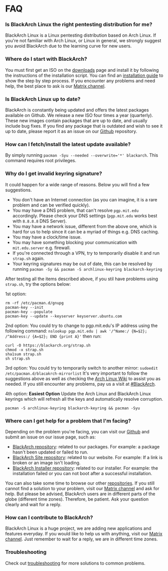 # FAQ

### Is BlackArch Linux the right pentesting distribution for me?

BlackArch Linux is a Linux pentesting distribution based on Arch Linux. If you're not familiar with Arch Linux, or Linux in general, we strongly suggest you avoid BlackArch due to the learning curve for new users.

### Where do I start with BlackArch?

You must first get an ISO on the [downloads](https://blackarch.org/downloads.html) page and install it by following the instructions of the installation script. You can find an [installation guide](/install_guide) to show the step by step process. If you encounter any problems and need help, the best place to ask is our [Matrix channel](https://matrix.to/#/%23BlackArch:matrix.org).

### Is BlackArch Linux up to date?

BlackArch is constantly being updated and offers the latest packages available on Github. We release a new ISO four times a year (quarterly). These new images contain packages that are up to date, and usually include bug fixes. If you find any package that is outdated and wish to see it up to date, please report it as an issue on our [Github](https://github.com/BlackArch/blackarch) repository.

### How can I fetch/install the latest update available?

By simply running `pacman -Syu --needed --overwrite='*' blackarch`. This command requires root privileges.

### Why do I get invalid keyring signature?

It could happen for a wide range of reasons. Below you will find a few suggestions.

* You don't have an Internet connection (as you can imagine, it is a rare problem and can be verified quickly).
* You may have a DNS problem, that can't resolve `pgp.mit.edu` accordingly. Please check your DNS settings (`pgp.mit.edu` works best with `8.8.8.8` DNS Server).
* You may have a network issue, different from the above one, which is hard for us to help since it can be a myriad of things e.g. DNS caching.
* You may have a clock/time issue.
* You may have something blocking your communication with `mit.edu.server` e.g. firewall.
* If you're connected through a VPN, try to temporarily disable it and run `strap.sh` again.
* Your keyring signatures may be out of date, this can be resolved by running `pacman -Sy && pacman -S archlinux-keyring blackarch-keyring`

After testing all the items described above, if you stil have problems using `strap.sh`, try the options below:

1st option:
```
rm -rf /etc/pacman.d/gnupg
pacman-key --init
pacman-key --populate
pacman-key --update --keyserver keyserver.ubuntu.com
```

2nd option:
You could try to change to pgp.mit.edu's IP address using the following command:
`nslookup pgp.mit.edu | awk '/^Name:/ {N=$2}; /^Address:/ {A=$2}; END {print A}'`
then run:
```
curl -O https://blackarch.org/strap.sh
chmod -x strap.sh
sha1sum strap.sh
sh strap.sh
```

3rd option:
You could try to temporarily switch to another mirror:
`sudoedit /etc/pacman.d/blacakrch-mirrorlist`
It's very important to follow the suggestions above as well as checking the [Arch Linux Wiki](https://wiki.archlinux.org) to assist you as needed. If you still encounter any problems, pay us a visit at [#BlackArch](https://matrix.to/#/%23BlackArch:matrix.org).

4th option:
**Easiest Option** Update the Arch Linux and BlackArch Linux keyrings which will refresh all the keys and automatically resolve corruption.
```
pacman -S archlinux-keyring blackarch-keyring && pacman -Syu
```

### Where can I get help for a problem that I'm facing?

Depending on the problem you're facing, you can visit our [Github](https://github.com/BlackArch/blackarch) and submit an issue on our issue page, such as:
* [BlackArch repository](https://github.com/BlackArch/blackarch/issues): related to our packages. For example: a package hasn't been updated or failed to run.
* [BlackArch Site repository](https://github.com/BlackArch/blackarch-site/issues): related to our website. For example: If a link is broken or an image isn't loading.
* [BlackArch Installer repository](https://github.com/blackarch/blackarch-installer/issues): related to our installer. For example: the installation failed or you can not boot after a successful installation.

You can also take some time to browse our other [repositories](https://github.com/BlackArch).
If you still cannot find a solution to your problem, visit our [Matrix channel](https://matrix.to/#/%23BlackArch:matrix.org) and ask for help. But please be advised, BlackArch users are in different parts of the globe (different time zones). Therefore, be patient. Ask your question clearly and wait for a reply.

### How can I contribute to BlackArch?

BlackArch Linux is a huge project, we are adding new applications and features everyday.
If you would like to help us with anything, visit our [Matrix channel](https://matrix.to/#/%23BlackArch:matrix.org). Just remember to wait for a reply, we are in different time zones.

### Troubleshooting

Check out [troubleshooting](/troubleshooting) for more solutions to common problems.
